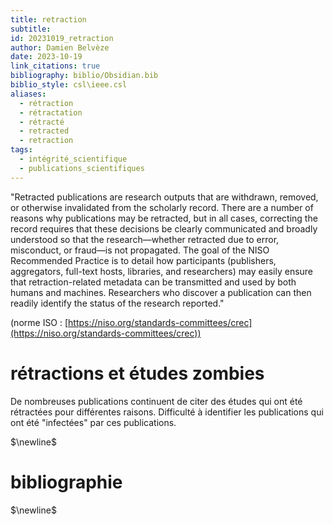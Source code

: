 ```yaml
---
title: retraction
subtitle: 
id: 20231019_retraction
author: Damien Belvèze
date: 2023-10-19
link_citations: true
bibliography: biblio/Obsidian.bib
biblio_style: csl\ieee.csl
aliases:
  - rétraction
  - rétractation
  - rétracté
  - retracted
  - retraction
tags:
  - intégrité_scientifique
  - publications_scientifiques
---
```

"Retracted publications are research outputs that are withdrawn, removed, or otherwise invalidated from the scholarly record. There are a number of reasons why publications may be retracted, but in all cases, correcting the record requires that these decisions be clearly communicated and broadly understood so that the research—whether retracted due to error, misconduct, or fraud—is not propagated. The goal of the NISO Recommended Practice is to detail how participants (publishers, aggregators, full-text hosts, libraries, and researchers) may easily ensure that retraction-related metadata can be transmitted and used by both humans and machines. Researchers who discover a publication can then readily identify the status of the research reported."

(norme ISO : [https://niso.org/standards-committees/crec](https://niso.org/standards-committees/crec))


# rétractions et études zombies

De nombreuses publications continuent de citer des études qui ont été rétractées pour différentes raisons. Difficulté à identifier les publications qui ont été "infectées" par ces publications. 


$\newline$
# bibliographie
$\newline$







